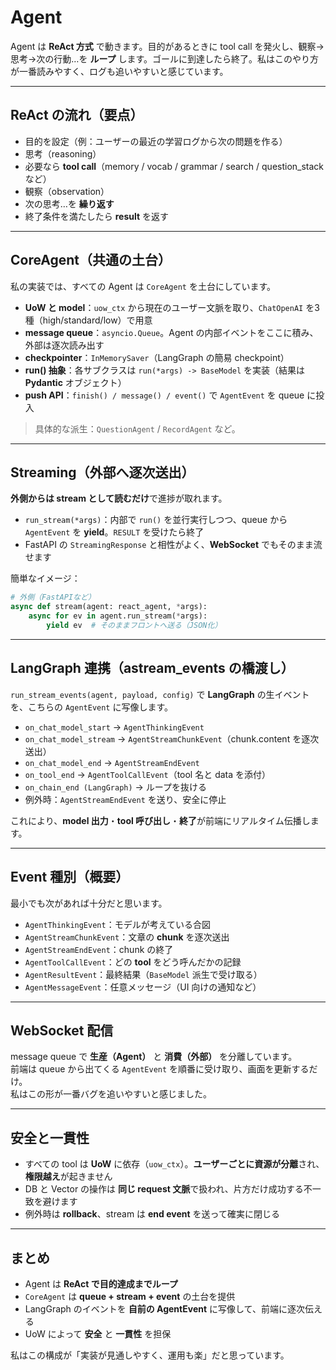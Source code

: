 # Agent

Agent は **ReAct 方式** で動きます。目的があるときに tool call を発火し、観察→思考→次の行動…を **ループ** します。ゴールに到達したら終了。私はこのやり方が一番読みやすく、ログも追いやすいと感じています。

---

## ReAct の流れ（要点）
- 目的を設定（例：ユーザーの最近の学習ログから次の問題を作る）
- 思考（reasoning）
- 必要なら **tool call**（memory / vocab / grammar / search / question_stack など）
- 観察（observation）
- 次の思考…を **繰り返す**
- 終了条件を満たしたら **result** を返す

---

## CoreAgent（共通の土台）
私の実装では、すべての Agent は `CoreAgent` を土台にしています。

- **UoW と model**：`uow_ctx` から現在のユーザー文脈を取り、`ChatOpenAI` を3種（high/standard/low）で用意
- **message queue**：`asyncio.Queue`。Agent の内部イベントをここに積み、外部は逐次読み出す
- **checkpointer**：`InMemorySaver`（LangGraph の簡易 checkpoint）
- **run() 抽象**：各サブクラスは `run(*args) -> BaseModel` を実装（結果は **Pydantic** オブジェクト）
- **push API**：`finish() / message() / event()` で `AgentEvent` を queue に投入

> 具体的な派生：`QuestionAgent` / `RecordAgent` など。

---

## Streaming（外部へ逐次送出）
**外側からは stream として読むだけ**で進捗が取れます。

- `run_stream(*args)`：内部で `run()` を並行実行しつつ、queue から `AgentEvent` を **yield**。`RESULT` を受けたら終了
- FastAPI の `StreamingResponse` と相性がよく、**WebSocket** でもそのまま流せます

簡単なイメージ：
```python
# 外側（FastAPIなど）
async def stream(agent: react_agent, *args):
    async for ev in agent.run_stream(*args):
        yield ev  # そのままフロントへ送る（JSON化）
```

---

## LangGraph 連携（astream_events の橋渡し）
`run_stream_events(agent, payload, config)` で **LangGraph** の生イベントを、こちらの `AgentEvent` に写像します。

- `on_chat_model_start` → `AgentThinkingEvent`
- `on_chat_model_stream` → `AgentStreamChunkEvent`（chunk.content を逐次送出）
- `on_chat_model_end` → `AgentStreamEndEvent`
- `on_tool_end` → `AgentToolCallEvent`（tool 名と data を添付）
- `on_chain_end (LangGraph)` → ループを抜ける
- 例外時：`AgentStreamEndEvent` を送り、安全に停止

これにより、**model 出力**・**tool 呼び出し**・**終了**が前端にリアルタイム伝播します。

---

## Event 種別（概要）
最小でも次があれば十分だと思います。

- `AgentThinkingEvent`：モデルが考えている合図
- `AgentStreamChunkEvent`：文章の **chunk** を逐次送出
- `AgentStreamEndEvent`：chunk の終了
- `AgentToolCallEvent`：どの **tool** をどう呼んだかの記録
- `AgentResultEvent`：最終結果（`BaseModel` 派生で受け取る）
- `AgentMessageEvent`：任意メッセージ（UI 向けの通知など）

---

## WebSocket 配信
message queue で **生産（Agent）** と **消費（外部）** を分離しています。  
前端は queue から出てくる `AgentEvent` を順番に受け取り、画面を更新するだけ。  
私はこの形が一番バグを追いやすいと感じました。

---

## 安全と一貫性
- すべての tool は **UoW** に依存（`uow_ctx`）。**ユーザーごとに資源が分離**され、**権限越え**が起きません
- DB と Vector の操作は **同じ request 文脈**で扱われ、片方だけ成功する不一致を避けます
- 例外時は **rollback**、stream は **end event** を送って確実に閉じる

---

## まとめ
- Agent は **ReAct で目的達成までループ**
- `CoreAgent` は **queue + stream + event** の土台を提供
- LangGraph のイベントを **自前の AgentEvent** に写像して、前端に逐次伝える
- UoW によって **安全** と **一貫性** を担保

私はこの構成が「実装が見通しやすく、運用も楽」だと思っています。